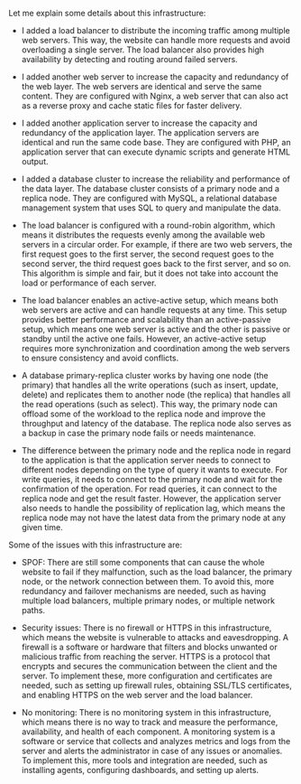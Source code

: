Let me explain some details about this infrastructure:

* I added a load balancer to distribute the incoming traffic among multiple web servers. This way, the website can handle more requests and avoid overloading a single server. The load balancer also provides high availability by detecting and routing around failed servers.

* I added another web server to increase the capacity and redundancy of the web layer. The web servers are identical and serve the same content. They are configured with Nginx, a web server that can also act as a reverse proxy and cache static files for faster delivery.

* I added another application server to increase the capacity and redundancy of the application layer. The application servers are identical and run the same code base. They are configured with PHP, an application server that can execute dynamic scripts and generate HTML output.

* I added a database cluster to increase the reliability and performance of the data layer. The database cluster consists of a primary node and a replica node. They are configured with MySQL, a relational database management system that uses SQL to query and manipulate the data.

* The load balancer is configured with a round-robin algorithm, which means it distributes the requests evenly among the available web servers in a circular order. For example, if there are two web servers, the first request goes to the first server, the second request goes to the second server, the third request goes back to the first server, and so on. This algorithm is simple and fair, but it does not take into account the load or performance of each server.

* The load balancer enables an active-active setup, which means both web servers are active and can handle requests at any time. This setup provides better performance and scalability than an active-passive setup, which means one web server is active and the other is passive or standby until the active one fails. However, an active-active setup requires more synchronization and coordination among the web servers to ensure consistency and avoid conflicts.

* A database primary-replica cluster works by having one node (the primary) that handles all the write operations (such as insert, update, delete) and replicates them to another node (the replica) that handles all the read operations (such as select). This way, the primary node can offload some of the workload to the replica node and improve the throughput and latency of the database. The replica node also serves as a backup in case the primary node fails or needs maintenance.

* The difference between the primary node and the replica node in regard to the application is that the application server needs to connect to different nodes depending on the type of query it wants to execute. For write queries, it needs to connect to the primary node and wait for the confirmation of the operation. For read queries, it can connect to the replica node and get the result faster. However, the application server also needs to handle the possibility of replication lag, which means the replica node may not have the latest data from the primary node at any given time.

Some of the issues with this infrastructure are:

* SPOF: There are still some components that can cause the whole website to fail if they malfunction, such as the load balancer, the primary node, or the network connection between them. To avoid this, more redundancy and failover mechanisms are needed, such as having multiple load balancers, multiple primary nodes, or multiple network paths.

* Security issues: There is no firewall or HTTPS in this infrastructure, which means the website is vulnerable to attacks and eavesdropping. A firewall is a software or hardware that filters and blocks unwanted or malicious traffic from reaching the server. HTTPS is a protocol that encrypts and secures the communication between the client and the server. To implement these, more configuration and certificates are needed, such as setting up firewall rules, obtaining SSL/TLS certificates, and enabling HTTPS on the web server and the load balancer.

* No monitoring: There is no monitoring system in this infrastructure, which means there is no way to track and measure the performance, availability, and health of each component. A monitoring system is a software or service that collects and analyzes metrics and logs from the server and alerts the administrator in case of any issues or anomalies. To implement this, more tools and integration are needed, such as installing agents, configuring dashboards, and setting up alerts.
